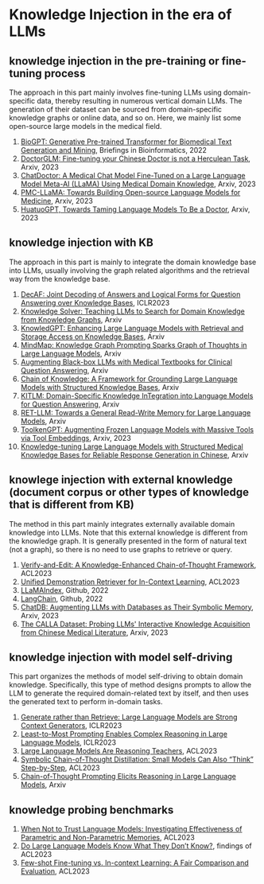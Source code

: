 # Knowledge Injection in the era of LLMs
## knowledge injection in the pre-training or fine-tuning process
The approach in this part mainly involves fine-tuning LLMs using domain-specific data, thereby resulting in numerous vertical domain LLMs. The generation of their dataset can be sourced from domain-specific knowledge graphs or online data, and so on. Here, we mainly list some open-source large models in the medical field.
1. [BioGPT: Generative Pre-trained Transformer for Biomedical Text Generation and Mining](https://arxiv.org/pdf/2210.10341.pdf), Briefings in Bioinformatics, 2022
2. [DoctorGLM: Fine-tuning your Chinese Doctor is not a Herculean Task](https://arxiv.org/pdf/2304.01097.pdf), Arxiv, 2023
3. [ChatDoctor: A Medical Chat Model Fine-Tuned on a Large Language Model Meta-AI (LLaMA) Using Medical Domain Knowledge](https://arxiv.org/ftp/arxiv/papers/2303/2303.14070.pdf), Arxiv, 2023
4. [PMC-LLaMA: Towards Building Open-source Language Models for Medicine](https://arxiv.org/pdf/2304.14454.pdf), Arxiv, 2023
5. [HuatuoGPT, Towards Taming Language Models To Be a Doctor](https://arxiv.org/pdf/2305.15075.pdf), Arxiv, 2023

## knowledge injection with KB
The approach in this part is mainly to integrate the domain knowledge base into LLMs, usually involving the graph related algorithms and the retrieval way from the knowledge base.
1. [DecAF: Joint Decoding of Answers and Logical Forms for Question Answering over Knowledge Bases](https://arxiv.org/abs/2210.00063), ICLR2023
2. [Knowledge Solver: Teaching LLMs to Search for Domain Knowledge from Knowledge Graphs](https://arxiv.org/pdf/2309.03118.pdf), Arxiv
3. [KnowledGPT: Enhancing Large Language Models with Retrieval and Storage Access on Knowledge Bases](https://arxiv.org/pdf/2308.11761.pdf), Arxiv
4. [MindMap: Knowledge Graph Prompting Sparks Graph of Thoughts in Large Language Models](https://arxiv.org/pdf/2308.09729.pdf), Arxiv
5. [Augmenting Black-box LLMs with Medical Textbooks for Clinical Question Answering](https://arxiv.org/pdf/2309.02233.pdf), Arxiv
6. [Chain of Knowledge: A Framework for Grounding Large Language Models with Structured Knowledge Bases](https://arxiv.org/pdf/2305.13269.pdf), Arxiv
7. [KITLM: Domain-Specific Knowledge InTegration into Language Models for Question Answering](https://arxiv.org/abs/2308.03638), Arxiv
8. [RET-LLM: Towards a General Read-Write Memory for Large Language Models](https://arxiv.org/abs/2305.14322), Arxiv
9. [ToolkenGPT: Augmenting Frozen Language Models with Massive Tools via Tool Embeddings](https://arxiv.org/abs/2305.11554), Arxiv, 2023
10. [Knowledge-tuning Large Language Models with Structured Medical Knowledge Bases for Reliable Response Generation in Chinese](https://arxiv.org/abs/2309.04175), Arxiv

## knowlege injection with external knowledge (document corpus or other types of knowledge that is different from KB)
The method in this part mainly integrates externally available domain knowledge into LLMs. Note that this external knowledge is different from the knowledge graph. It is generally presented in the form of natural text (not a graph), so there is no need to use graphs to retrieve or query.
1. [Verify-and-Edit: A Knowledge-Enhanced Chain-of-Thought Framework](https://arxiv.org/abs/2305.03268), ACL2023
2. [Unified Demonstration Retriever for In-Context Learning](https://arxiv.org/abs/2305.04320), ACL2023
3. [LLaMAIndex](https://github.com/jerryjliu/llama_index), Github, 2022
4. [LangChain](https://github.com/langchain-ai/langchain), Github, 2022
5. [ChatDB: Augmenting LLMs with Databases as Their Symbolic Memory](https://arxiv.org/pdf/2306.03901.pdf), Arxiv, 2023
6. [The CALLA Dataset: Probing LLMs' Interactive Knowledge Acquisition from Chinese Medical Literature](https://arxiv.org/abs/2309.04198), Arxiv, 2023

## knowledge injection with model self-driving
This part organizes the methods of model self-driving to obtain domain knowledge. Specifically, this type of method designs prompts to allow the LLM to generate the required domain-related text by itself, and then uses the generated text to perform in-domain tasks.
1. [Generate rather than Retrieve: Large Language Models are Strong Context Generators](https://arxiv.org/abs/2209.10063), ICLR2023
2. [Least-to-Most Prompting Enables Complex Reasoning in Large Language Models](https://arxiv.org/abs/2205.10625), ICLR2023
3. [Large Language Models Are Reasoning Teachers](https://arxiv.org/abs/2212.10071), ACL2023
4. [Symbolic Chain-of-Thought Distillation: Small Models Can Also “Think” Step-by-Step](https://aclanthology.org/2023.acl-long.150.pdf), ACL2023
5. [Chain-of-Thought Prompting Elicits Reasoning in Large Language Models](https://arxiv.org/abs/2201.11903), Arxiv

## knowledge probing benchmarks
1. [When Not to Trust Language Models: Investigating Effectiveness of Parametric and Non-Parametric Memories](https://aclanthology.org/2023.acl-long.546/), ACL2023
2. [Do Large Language Models Know What They Don’t Know?](https://arxiv.org/abs/2305.18153), findings of ACL2023
3. [Few-shot Fine-tuning vs. In-context Learning: A Fair Comparison and Evaluation](https://arxiv.org/abs/2305.16938), ACL2023